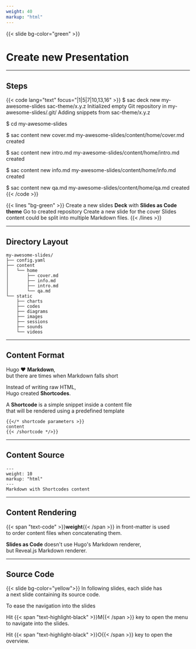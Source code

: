 ```yaml
---
weight: 40
markup: "html"
---
```

{{< slide bg-color="green" >}}
# Create new Presentation

------
## Steps
{{< code lang="text" focus="|1|5|7|10,13,16" >}}
$ sac deck new my-awesome-slides sac-theme/x.y.z
Initialized empty Git repository in my-awesome-slides/.git/
Adding snippets from sac-theme/x.y.z

$ cd my-awesome-slides

$ sac content new cover.md
my-awesome-slides/content/home/cover.md created

$ sac content new intro.md
my-awesome-slides/content/home/intro.md created

$ sac content new info.md
my-awesome-slides/content/home/info.md created

$ sac content new qa.md
my-awesome-slides/content/home/qa.md created
{{< /code >}}

{{< lines "bg-green" >}}
Create a new slides **Deck** with **Slides as Code theme**
Go to created repository
Create a new slide for the cover
Slides content could be split into multiple Markdown files.
{{< /lines >}}

------
## Directory Layout
```text
my-awesome-slides/
├── config.yaml
├── content
│   └── home
│       ├── cover.md
│       ├── info.md
│       ├── intro.md
│       └── qa.md
└── static
    ├── charts
    ├── codes
    ├── diagrams
    ├── images
    ├── sessions
    ├── sounds
    └── videos
```

------
## Content Format
Hugo ❤️ **Markdown**,<br>
but there are times when Markdown falls short

Instead of writing raw HTML,<br>
Hugo created **Shortcodes**.

A **Shortcode** is a simple snippet inside a content file<br>that will be rendered using a predefined template

```text
{{</* shortcode parameters >}}
content
{{< /shortcode */>}}
```

------
## Content Source
```text
---
weight: 10
markup: "html"
---
Markdown with Shortcodes content
```

------
## Content Rendering
{{< span "text-code" >}}**weight**{{< /span >}} in front-matter is used<br>to order content files when concatenating them.

**Slides as Code** doesn't use Hugo's Markdown renderer,<br> but Reveal.js Markdown renderer.

------
## Source Code
{{< slide bg-color="yellow">}}
In following slides, each slide has<br>a next slide containing its source code.

To ease the navigation into the slides

Hit {{< span "text-highlight-black" >}}M{{< /span >}} key to open the menu to navigate into the slides.

Hit {{< span "text-highlight-black" >}}O{{< /span >}} key to open the overview.
